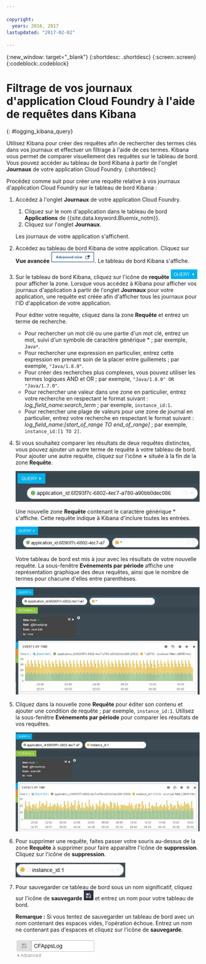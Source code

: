 ```yaml
---

copyright:
  years: 2016, 2017
lastupdated: "2017-02-02"

---
```


{:new_window: target="_blank"}
{:shortdesc: .shortdesc}
{:screen:.screen}
{:codeblock:.codeblock}


# Filtrage de vos journaux d'application Cloud Foundry à l'aide de requêtes dans Kibana
{: #logging_kibana_query}

Utilisez Kibana pour créer des requêtes afin de rechercher des termes clés dans vos journaux et effectuer un filtrage à l'aide de ces termes. Kibana vous permet de comparer visuellement des requêtes sur le tableau de bord. Vous pouvez accéder au tableau de bord Kibana à partir de l'onglet **Journaux** de votre application Cloud Foundry. 
{:shortdesc}

Procédez comme suit pour créer une requête relative à vos journaux d'application Cloud Foundry sur le tableau de bord Kibana :

1. Accédez à l'onglet **Journaux** de votre application Cloud Foundry. 

    1. Cliquez sur le nom d'application dans le tableau de bord **Applications** de {{site.data.keyword.Bluemix_notm}}.
    2. Cliquez sur l'onglet **Journaux**. 
    
    Les journaux de votre application s'affichent.

2. Accédez au tableau de bord Kibana de votre application. Cliquez sur **Vue avancée** ![](images/logging_advanced_view.jpg). Le tableau de bord Kibana s'affiche.

3. Sur le tableau de bord Kibana, cliquez sur l'icône de **requête** ![](images/logging_query.jpg) pour afficher la zone. Lorsque vous accédez à Kibana pour afficher vos journaux d'application à partir de l'onglet **Journaux** pour votre application, une requête est créée afin d'afficher tous les journaux pour l'ID d'application de votre application.
	
    Pour éditer votre requête, cliquez dans la zone **Requête** et entrez un terme de recherche.

    * Pour rechercher un mot clé ou une partie d'un mot clé, entrez un mot, suivi d'un symbole de caractère générique \* ; par exemple, `Java*`. 
	* Pour rechercher une expression en particulier, entrez cette expression en prenant soin de la placer entre guillemets ; par exemple, `"Java/1.8.0"`.
	* Pour créer des recherches plus complexes, vous pouvez utiliser les termes logiques AND et OR ; par exemple, `"Java/1.8.0" OR "Java/1.7.0"`.
	* Pour rechercher une valeur dans une zone en particulier, entrez votre recherche en respectant le format suivant : *log_field_name:search_term* ; par exemple, `instance_id:1`.
	* Pour rechercher une plage de valeurs pour une zone de journal en particulier, entrez votre recherche en respectant le format suivant : *log_field_name:[start_of_range TO end_of_range]* ; par exemple, `instance_id:[1 TO 2]`.

4. Si vous souhaitez comparer les résultats de deux requêtes distinctes, vous pouvez ajouter un autre terme de requête à votre tableau de bord. Pour ajouter une autre requête, cliquez sur l'icône **+** située à la fin de la zone **Requête**.

    ![Zone de requête](images/logging_query_field.jpg)
	
    Une nouvelle zone **Requête** contenant le caractère générique \* s'affiche. Cette requête indique à Kibana d'inclure toutes les entrées.
	
    ![Zone de requête supplémentaire](images/logging_additional_query_field.jpg)
	
    Votre tableau de bord est mis à jour avec les résultats de votre nouvelle requête. La sous-fenêtre **Evénements par période** affiche une représentation graphique des deux requêtes, ainsi que le nombre de termes pour chacune d'elles entre parenthèses. 
	
    ![Graphique représentant les deux requêtes affiché dans le tableau de bord](images/logging_dashboard_queries.jpg)
	
5. Cliquez dans la nouvelle zone **Requête** pour éditer son contenu et ajouter une condition de requête ; par exemple, `instance_id:1`. Utilisez la sous-fenêtre **Evénements par période** pour comparer les résultats de vos requêtes.

    ![Graphique représentant les deux requêtes affiché dans le tableau de bord](images/logging_dashboard_queries2.jpg)

6. Pour supprimer une requête, faites passer votre souris au-dessus de la zone **Requête** à supprimer pour faire apparaître l'icône de **suppression**. Cliquez sur l'icône de **suppression**.

    ![Zone de requête avec l'icône de suppression](images/logging_delete_query.jpg)

7. Pour sauvegarder ce tableau de bord sous un nom significatif, cliquez sur l'icône de **sauvegarde** ![](images/logging_save.jpg) et entrez un nom pour votre tableau de bord. 

    **Remarque :** Si vous tentez de sauvegarder un tableau de bord avec un nom contenant des espaces vides, l'opération échoue. Entrez un nom ne contenant pas d'espaces et cliquez sur l'icône de **sauvegarde**.

    ![Sauvegarde d'un nom de tableau de bord](images/logging_save_dashboard.jpg)


